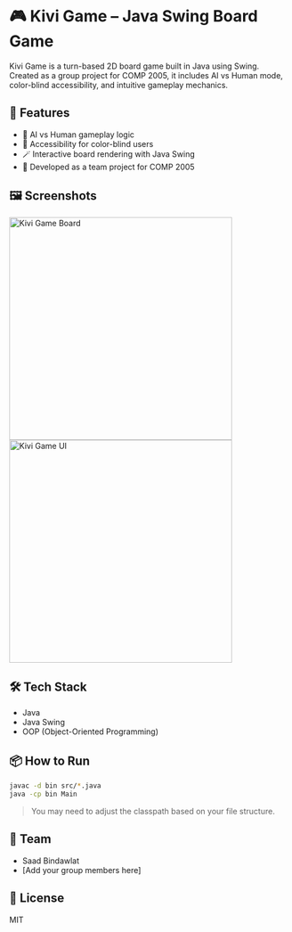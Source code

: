 # 🎮 Kivi Game – Java Swing Board Game

Kivi Game is a turn-based 2D board game built in Java using Swing. Created as a group project for COMP 2005, it includes AI vs Human mode, color-blind accessibility, and intuitive gameplay mechanics.

## 🧠 Features

- 👤 AI vs Human gameplay logic
- 🎨 Accessibility for color-blind users
- 🪄 Interactive board rendering with Java Swing
- 👥 Developed as a team project for COMP 2005

## 🖼️ Screenshots

<img src="assets/board.png" width="400" alt="Kivi Game Board" />
<img src="assets/ui.png" width="400" alt="Kivi Game UI" />

## 🛠️ Tech Stack

- Java
- Java Swing
- OOP (Object-Oriented Programming)

## 📦 How to Run

```bash
javac -d bin src/*.java
java -cp bin Main
```

> You may need to adjust the classpath based on your file structure.

## 👥 Team

- Saad Bindawlat
- [Add your group members here]

## 📄 License

MIT
